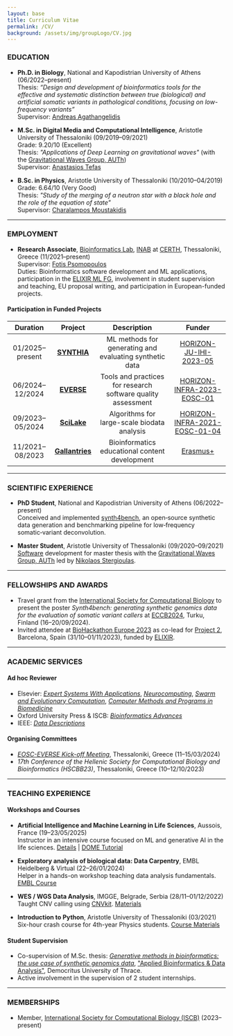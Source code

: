 ```yaml
---
layout: base
title: Curriculum Vitae
permalink: /CV/
background: /assets/img/groupLogo/CV.jpg
---
```


### EDUCATION
<p style="margin-bottom:15px"></p>

- **Ph.D. in Biology**, National and Kapodistrian University of Athens (06/2022–present)  
  Thesis: *“Design and development of bioinformatics tools for the effective and systematic distinction between true (biological) and artificial somatic variants in pathological conditions, focusing on low-frequency variants”*  
  Supervisor: [Andreas Agathangelidis](https://scholar.google.com/citations?user=IhoRB4AAAAAJ&hl=en)

- **M.Sc. in Digital Media and Computational Intelligence**, Aristotle University of Thessaloniki (09/2019–09/2021)  
  Grade: 9.20/10 (Excellent)  
  Thesis: *"Applications of Deep Learning on gravitational waves"* (with the [Gravitational Waves Group, AUTh](https://niksterg.github.io/gw-group/))  
  Supervisor: [Anastasios Tefas](https://scholar.google.com/citations?user=4stOS3YAAAAJ&hl=en)

- **B.Sc. in Physics**, Aristotle University of Thessaloniki (10/2010–04/2019)  
  Grade: 6.64/10 (Very Good)  
  Thesis: *"Study of the merging of a neutron star with a black hole and the role of the equation of state"*  
  Supervisor: [Charalampos Moustakidis](https://scholar.google.com/citations?user=7qdKh78AAAAJ&hl=en)

---

### EMPLOYMENT
<p style="margin-bottom:15px"></p>

- **Research Associate**, [Bioinformatics Lab](https://biodataanalysisgroup.github.io/), [INAB](https://inab.certh.gr/) at [CERTH](https://www.certh.gr/root.en.aspx), Thessaloniki, Greece (11/2021–present)  
  Supervisor: [Fotis Psomopoulos](https://scholar.google.gr/citations?user=Fp0LAqsAAAAJ&hl=en)  
  Duties: Bioinformatics software development and ML applications, participation in the [ELIXIR ML FG](https://elixir-europe.org/focus-groups/machine-learning), involvement in student supervision and teaching, EU proposal writing, and participation in European-funded projects.

#### Participation in Funded Projects

| Duration | Project | Description | Funder |
|:--------:|:-------:|:-----------:|:------:|
| 01/2025–present | [**SYNTHIA**](https://www.ihi-synthia.eu/) | ML methods for generating and evaluating synthetic data | [HORIZON-JU-IHI-2023-05](https://ec.europa.eu/info/funding-tenders/opportunities/portal/screen/myarea/project/101172872/program/43108390/details) |
| 06/2024–12/2024 | [**EVERSE**](https://everse.software/) | Tools and practices for research software quality assessment | [HORIZON-INFRA-2023-EOSC-01](https://ec.europa.eu/info/funding-tenders/opportunities/portal/screen/opportunities/topic-details/horizon-infra-2023-eosc-01-02) |
| 09/2023–05/2024 | [**SciLake**](https://scilake.eu/) | Algorithms for large-scale biodata analysis | [HORIZON-INFRA-2021-EOSC-01-04](https://ec.europa.eu/info/funding-tenders/opportunities/portal/screen/opportunities/topic-details/horizon-infra-2021-eosc-01-04) |
| 11/2021–08/2023 | [**Gallantries**](https://gallantries.github.io/) | Bioinformatics educational content development | [Erasmus+](https://ec.europa.eu/programmes/erasmus-plus/node_en) |

---

### SCIENTIFIC EXPERIENCE

- **PhD Student**, National and Kapodistrian University of Athens (06/2022–present)  
  Conceived and implemented [synth4bench](https://github.com/sfragkoul/synth4bench), an open‑source synthetic data generation and benchmarking pipeline for low‑frequency somatic‑variant deconvolution.

- **Master Student**, Aristotle University of Thessaloniki (09/2020–09/2021)  
  [Software](https://github.com/sfragkoul/residual-gw-surrogate-modelling) development for master thesis with the [Gravitational Waves Group, AUTh](https://niksterg.github.io/gw-group/) led by [Nikolaos Stergioulas](https://scholar.google.gr/citations?user=AXlRP8EAAAAJ&hl=el).

---

### FELLOWSHIPS AND AWARDS
<p style="margin-bottom:15px"></p>

- Travel grant from the [International Society for Computational Biology](https://www.iscb.org/) to present the poster *Synth4bench: generating synthetic genomics data for the evaluation of somatic variant callers* at [ECCB2024](https://eccb2024.fi/), Turku, Finland (16–20/09/2024).
- Invited attendee at [BioHackathon Europe 2023](https://biohackathon-europe.org/) as co-lead for [Project 2](https://github.com/elixir-europe/biohackathon-projects-2023/tree/main/2), Barcelona, Spain (31/10–01/11/2023), funded by [ELIXIR](https://elixir-europe.org/).

---

### ACADEMIC SERVICES
<p style="margin-bottom:15px"></p>

#### Ad hoc Reviewer  
- Elsevier: *[Expert Systems With Applications](https://www.sciencedirect.com/journal/expert-systems-with-applications)*, *[Neurocomputing](https://www.sciencedirect.com/journal/neurocomputing)*, *[Swarm and Evolutionary Computation](https://www.sciencedirect.com/journal/swarm-and-evolutionary-computation/about/aims-and-scope)*, *[Computer Methods and Programs in Biomedicine](https://www.sciencedirect.com/journal/computer-methods-and-programs-in-biomedicine)*
- Oxford University Press & ISCB: *[Bioinformatics Advances](https://academic.oup.com/bioinformaticsadvances)*
- IEEE: *[Data Descriptions](https://www.ieee-data.org/)*

#### Organising Committees  
- [*EOSC-EVERSE Kick-off Meeting*](https://everse.software/), Thessaloniki, Greece (11–15/03/2024)  
- *17th Conference of the Hellenic Society for Computational Biology and Bioinformatics (HSCBB23)*, Thessaloniki, Greece (10–12/10/2023)

---

### TEACHING EXPERIENCE
<p style="margin-bottom:15px"></p>

#### Workshops and Courses

- **Artificial Intelligence and Machine Learning in Life Sciences**, Aussois, France (19–23/05/2025)  
  Instructor in an intensive course focused on ML and generative AI in the life sciences. [Details](https://moodle.france-bioinformatique.fr/course/view.php?id=34) | [DOME Tutorial](https://training.galaxyproject.org/training-material/topics/statistics/tutorials/dome/tutorial.html)

- **Exploratory analysis of biological data: Data Carpentry**, EMBL Heidelberg & Virtual (22–26/01/2024)  
  Helper in a hands-on workshop teaching data analysis fundamentals. [EMBL Course](https://www.embl.org/about/info/course-and-conference-office/events/dtc24-01/#vf-tabs__section-speakers)

- **WES / WGS Data Analysis**, IMGGE, Belgrade, Serbia (28/11–01/12/2022)  
  Taught CNV calling using [CNVkit](https://cnvkit.readthedocs.io/en/stable/). [Materials](https://github.com/BiodataAnalysisGroup/IMGGE-WES-WGS-data-analysis-workshop)

- **Introduction to Python**, Aristotle University of Thessaloniki (03/2021)  
  Six-hour crash course for 4th-year Physics students. [Course Materials](https://github.com/sfragkoul/Python_Intro)

#### Student Supervision  

- Co-supervision of M.Sc. thesis: [*Generative methods in bioinformatics: the use case of synthetic genomics data*](https://repo.lib.duth.gr/jspui/handle/123456789/19432), ["Applied Bioinformatics & Data Analysis"](https://duth.gr/en/Education/PostGraduate-Studies/%ce%b5%cf%86%ce%b1%cf%81%ce%bc%ce%bf%cf%83%ce%bc%ce%b5%ce%bd%ce%b7-%ce%b2%ce%b9%ce%bf%cf%80%ce%bb%ce%b7%cf%81%ce%bf%cf%86%ce%bf%cf%81%ce%b9%ce%ba%ce%b7-%ce%ba%ce%b1%ce%b9-%ce%b1%ce%bd%ce%b1%ce%bb%cf%85%cf%83%ce%b7-%ce%b4%ce%b5%ce%b4%ce%bf%ce%bc%ce%b5%ce%bd%cf%89%ce%bd187-applied-bioinformatics-data-analysis), Democritus University of Thrace.  
- Active involvement in the supervision of 2 student internships.

---

### MEMBERSHIPS
<p style="margin-bottom:15px"></p>

- Member, [International Society for Computational Biology (ISCB)](https://www.iscb.org/) (2023–present)

